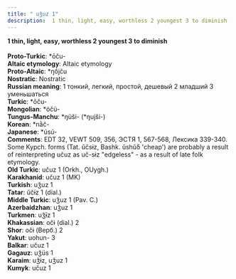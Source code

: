 ```yaml
---
title: " uǯuz 1"
description:  1 thin, light, easy, worthless 2 youngest 3 to diminish
---
```

<p data-pagefind-weight="0.5">
<strong> 1 thin, light, easy, worthless 2 youngest 3 to diminish</strong><br><br>
<strong>Proto-Turkic</strong>:  *ōču-<br>
<strong>Altaic etymology</strong>:  Altaic etymology<br>
<strong> Proto-Altaic</strong>:  *ŋṓjču<br>
<strong>Nostratic</strong>:  Nostratic<br>
<strong>Russian meaning</strong>:  1 тонкий, легкий, простой, дешевый 2 младший 3 уменьшаться<br>
<strong>Turkic</strong>:  *ōču-<br>
<strong>Mongolian</strong>:  *öčü-<br>
<strong>Tungus-Manchu</strong>:  *ŋüši- (*ŋujši-)<br>
<strong>Korean</strong>:  *nằč-<br>
<strong>Japanese</strong>:  *úsú-<br>
<strong>Comments</strong>:  EDT 32, VEWT 509, 356, ЭСТЯ 1, 567-568, Лексика 339-340. Some Kypch. forms (Tat. ŭčsɨz, Bashk. ŭshŭδ 'cheap') are probably a result of reinterpreting učuz as uč-sɨz "edgeless" - as a result of late folk etymology.<br>
<strong>Old Turkic</strong>:  učuz 1 (Orkh., OUygh.)<br>
<strong>Karakhanid</strong>:  učuz 1 (MK)<br>
<strong>Turkish</strong>:  uǯuz 1<br>
<strong>Tatar</strong>:  ŭčɨz 1 (dial.)<br>
<strong>Middle Turkic</strong>:  uǯuz 1 (Pav. C.)<br>
<strong>Azerbaidzhan</strong>:  uǯuz 1<br>
<strong>Turkmen</strong>:  uǯɨ̄z 1<br>
<strong>Khakassian</strong>:  očɨ (dial.) 2<br>
<strong>Shor</strong>:  očɨ (Верб.) 2<br>
<strong>Yakut</strong>:  uohun- 3<br>
<strong>Balkar</strong>:  učuz 1<br>
<strong>Gagauz</strong>:  uǯüs 1<br>
<strong>Karaim</strong>:  uǯɨz, uǯuz 1<br>
<strong>Kumyk</strong>:  učuz 1<br>

</p>
